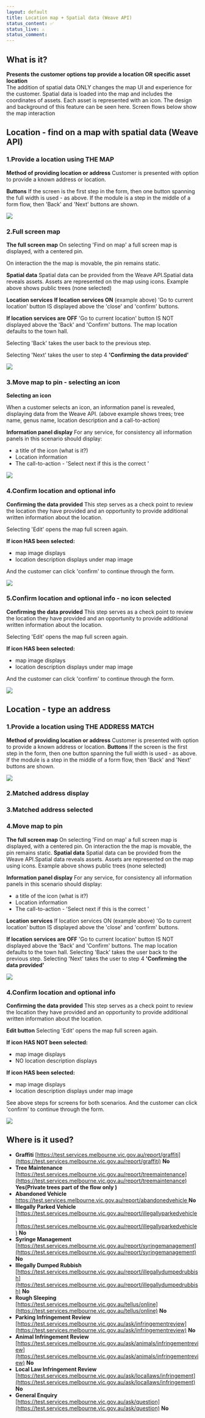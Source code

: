 ```yaml
---
layout: default
title: Location map + Spatial data (Weave API)
status_content: ✅
status_live: ⚠️
status_comment:
---
```


## What is it?
__Presents the customer options top provide a location OR specific asset location__  
The addition of spatial data ONLY changes the map UI and experience for the customer. 
Spatial data is loaded into the map and includes the coordinates of assets.
Each asset is represented with an icon. 
The design and background of this feature can be seen here.
Screen flows below show the map interaction

## Location - find on a map with spatial data (Weave API)

### 1.Provide a location using THE MAP

__Method of providing location or address__
Customer is presented with option to provide a known address or location.

__Buttons__
If the screen is the first step in the form, then one button spanning the full width is used - as above.
If the module is a step in the middle of a form flow, then 'Back' and 'Next' buttons are shown. 


![](img/find_onmap_spatial_data1.png)

### 2.Full screen map

__The full screen map__
On selecting 'Find on map' a full screen map is displayed, with a centered pin. 

On interaction the the map is movable, the pin remains static. 

__Spatial data__
Spatial data can be provided from the Weave API.Spatial data reveals assets. 
Assets are represented on the map using icons. 
Example above shows public trees (none selected)

__Location services__
__If location services ON__ (example above)
'Go to current location' button IS displayed above the 'close' and 'confirm' buttons. 

__If location services are OFF__
'Go to current location' button IS NOT displayed above the 'Back' and 'Confirm' buttons. 
The map location defaults to the town hall.

Selecting 'Back' takes the user back to the previous step. 

Selecting 'Next' takes the user to step 4 __'Confirming the data provided'__



![](img/find_onmap_spatial_data2.png)

### 3.Move map to pin - selecting an icon
__Selecting an icon__

When a customer selects an icon, an information panel is revealed, displaying data from the Weave API. (above example shows trees; tree name, genus name, location description and a call-to-action)

__Information panel display__
For any service, for consistency all information panels in this scenario should display:
- a title of the icon (what is it?)
- Location information
- The call-to-action - 'Select next if this is the correct <asset-name>'



![](img/find_onmap_spatial_data3.png)

### 4.Confirm location and optional info

__Confirming the data provided__
This step serves as a check point to review the location they have provided and an opportunity to provide additional written information about the location. 

Selecting 'Edit' opens the map full screen again.

__If icon HAS been selected:__
- map image displays
- location description displays under map image

And the customer can click 'confirm' to continue through the form.


![](img/find_onmap_spatial_data4.png)

### 5.Confirm location and optional info - no icon selected

__Confirming the data provided__
This step serves as a check point to review the location they have provided and an opportunity to provide additional written information about the location. 

Selecting 'Edit' opens the map full screen again.

__If icon HAS been selected:__
- map image displays
- location description displays under map image

And the customer can click 'confirm' to continue through the form.


![](img/find_onmap_spatial_data5.png)


## Location - type an address

### 1.Provide a location using THE ADDRESS MATCH

__Method of providing location or address__
Customer is presented with option to provide a known address or location.
__Buttons__
If the screen is the first step in the form, then one button spanning the full width is used - as above.
If the module is a step in the middle of a form flow, then 'Back' and 'Next' buttons are shown.

![](img/find_on_map_type1.png)


### 2.Matched address display

### 3.Matched address selected

### 4.Move map to pin 

__The full screen map__
On selecting 'Find on map' a full screen map is displayed, with a centered pin. 
On interaction the the map is movable, the pin remains static.
__Spatial data__
Spatial data can be provided from the Weave API.Spatial data reveals assets. 
Assets are represented on the map using icons. 
Example above shows public trees (none selected)

__Information panel display__
For any service, for consistency all information panels in this scenario should display:
- a title of the icon (what is it?)
- Location information
- The call-to-action - 'Select next if this is the correct <asset-name>'

__Location services__
If location services ON (example above)
'Go to current location' button IS displayed above the 'close' and 'confirm' buttons. 

__If location services are OFF__
'Go to current location' button IS NOT displayed above the 'Back' and 'Confirm' buttons. 
The map location defaults to the town hall.
Selecting 'Back' takes the user back to the previous step. 
Selecting 'Next' takes the user to step 4 __'Confirming the data provided'__

![](img/find_on_map_type2.png)


### 4.Confirm location and optional info

__Confirming the data provided__
This step serves as a check point to review the location they have provided and an opportunity to provide additional written information about the location. 

__Edit button__
Selecting 'Edit' opens the map full screen again.

__If icon HAS NOT been selected:__
- map image displays
- NO location description displays

__If icon HAS been selected:__
- map image displays
- location description displays under map image

See above steps for screens for both scenarios.
And the customer can click 'confirm' to continue through the form.

![](img/find_on_map_type3.png)



## Where is it used?

- __Graffiti__ [https://test.services.melbourne.vic.gov.au/report/graffiti](https://test.services.melbourne.vic.gov.au/report/graffiti)  __No__  
- __Tree Maintenance__ [https://test.services.melbourne.vic.gov.au/report/treemaintenance](https://test.services.melbourne.vic.gov.au/report/treemaintenance)  __Yes(Private trees part of the flow only )__
- __Abandoned Vehicle__ [https://test.services.melbourne.vic.gov.au/report/abandonedvehicle ](https://test.services.melbourne.vic.gov.au/report/abandonedvehicle )  __No__
- __Illegally Parked Vehicle__ [https://test.services.melbourne.vic.gov.au/report/illegallyparkedvehicle](https://test.services.melbourne.vic.gov.au/report/illegallyparkedvehicle)  __No__
- __Syringe Management__ [https://test.services.melbourne.vic.gov.au/report/syringemanagement](https://test.services.melbourne.vic.gov.au/report/syringemanagement)  __No__
- __Illegally Dumped Rubbish__ [https://test.services.melbourne.vic.gov.au/report/illegallydumpedrubbish](https://test.services.melbourne.vic.gov.au/report/illegallydumpedrubbish)  __No__
- __Rough Sleeping__ [https://test.services.melbourne.vic.gov.au/tellus/online](https://test.services.melbourne.vic.gov.au/tellus/online)  __No__
- __Parking Infringement Review__ [https://test.services.melbourne.vic.gov.au/ask/infringementreview](https://test.services.melbourne.vic.gov.au/ask/infringementreview)  __No__
- __Animal Infringement Review__ [https://test.services.melbourne.vic.gov.au/ask/animals/infringementreview](https://test.services.melbourne.vic.gov.au/ask/animals/infringementreview)  __No__
- __Local Law Infringement Review__ [https://test.services.melbourne.vic.gov.au/ask/locallaws/infringement](https://test.services.melbourne.vic.gov.au/ask/locallaws/infringement)  __No__
- __General Enquiry__ [https://test.services.melbourne.vic.gov.au/ask/question](https://test.services.melbourne.vic.gov.au/ask/question)  __No__